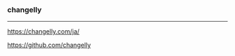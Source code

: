 ### changelly
---
https://changelly.com/ja/

https://github.com/changelly

```
```

```
```

```
```


